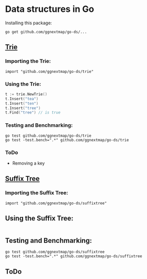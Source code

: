 # Data structures in Go
Installing this package:

    go get github.com/ggnextmap/go-ds/...

## [Trie](http://en.wikipedia.org/wiki/Trie)
### Importing the Trie:

    import "github.com/ggnextmap/go-ds/trie"

### Using the Trie:

```.go
t := trie.NewTrie()
t.Insert("tea")
t.Insert("ten")
t.Insert("tree")
t.Find("tree") // is true
```

### Testing and Benchmarking:

    go test github.com/ggnextmap/go-ds/trie
    go test -test.bench=".*" github.com/ggnextmap/go-ds/trie

### ToDo

* Removing a key

## [Suffix Tree](http://en.wikipedia.org/wiki/Suffix_tree)
### Importing the Suffix Tree:

    import "github.com/ggnextmap/go-ds/suffixtree"

## Using the Suffix Tree:

```.go
```

## Testing and Benchmarking:

    go test github.com/ggnextmap/go-ds/suffixtree
    go test -test.bench=".*" github.com/ggnextmap/go-ds/suffixtree

## ToDo
